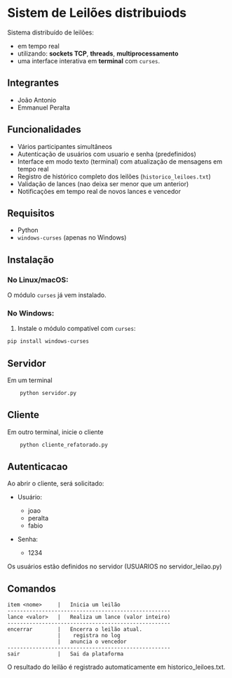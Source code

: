 
# Sistem de  Leilões distribuiods
Sistema distribuído de leilões:
- em tempo real 
- utilizando: **sockets TCP**, **threads**, **multiprocessamento**
- uma interface interativa em **terminal** com `curses`.

## Integrantes
- João Antonio
- Emmanuel Peralta

## Funcionalidades

- Vários participantes simultâneos
- Autenticação de usuários com usuario e senha (predefinidos)
- Interface em modo texto (terminal) com atualização de mensagens em tempo real
- Registro de histórico completo dos leilões (`historico_leiloes.txt`)
- Validação de lances (nao deixa ser menor que um anterior)
- Notificações em tempo real de novos lances e vencedor


## Requisitos

- Python
- `windows-curses` (apenas no Windows)

## Instalação

### No Linux/macOS:
O módulo `curses` já vem instalado.

### No Windows:

1. Instale o módulo compatível com `curses`:

```bash
pip install windows-curses
```


## Servidor

Em um terminal
```bash
    python servidor.py
```

## Cliente

Em outro terminal, inicie o cliente
```bash
    python cliente_refatorado.py
```

## Autenticacao

Ao abrir o cliente, será solicitado:

- Usuário: 
    - joao
    - peralta
    - fabio

- Senha:
    - 1234

Os usuários estão definidos no servidor (USUARIOS no servidor_leilao.py)

## Comandos
    item <nome>     |	Inicia um leilão
    ----------------------------------------------------
    lance <valor>   |	Realiza um lance (valor inteiro)
    ----------------------------------------------------
    encerrar        |	Encerra o leilão atual. 
                    |    registra no log
                    |   anuncia o vencedor
    ----------------------------------------------------
    sair	        |   Sai da plataforma

O resultado do leilão é registrado automaticamente em historico_leiloes.txt.